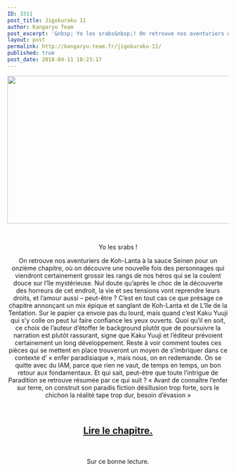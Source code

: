 ```yaml
---
ID: 3311
post_title: Jigokuraku 11
author: Kangaryu Team
post_excerpt: '&nbsp; Yo les srabs&nbsp;! On retrouve nos aventuriers de Koh-Lanta &agrave; la sauce Seinen pour un onzi&egrave;me chapitre, o&ugrave; on d&eacute;couvre une nouvelle fois des personnages qui viendront certainement grossir les rangs de nos h&eacute;ros qui se la coulent douce...'
layout: post
permalink: http://kangaryu-team.fr/jigokuraku-11/
published: true
post_date: 2018-04-11 18:23:17
---
```

<p><a href="http://kangaryu-team.fr/wp-content/uploads/2018/02/bg.jpg"><img class="aligncenter  wp-image-4641" src="http://kangaryu-team.fr/wp-content/uploads/2018/02/bg-300x147.jpg" alt="" width="686" height="336" srcset="https://united-subs.dearclouds.com/wp-content/uploads/2018/04/39af42f284390a17df63cb6bc11d0bc2.jpg 300w, http://kangaryu-team.fr/wp-content/uploads/2018/02/bg-600x294.jpg 600w, http://kangaryu-team.fr/wp-content/uploads/2018/02/bg-180x88.jpg 180w, http://kangaryu-team.fr/wp-content/uploads/2018/02/bg-360x177.jpg 360w, http://kangaryu-team.fr/wp-content/uploads/2018/02/bg.jpg 689w" sizes="(max-width: 686px) 100vw, 686px" /></a></p>
<p>&nbsp;</p>
<p style="text-align: center;">Yo les srabs !</p>
<p style="text-align: center;">On retrouve nos aventuriers de Koh-Lanta à la sauce Seinen pour un onzième chapitre, où on découvre une nouvelle fois des personnages qui viendront certainement grossir les rangs de nos héros qui se la coulent douce sur l&rsquo;île mystérieuse. Nul doute qu&rsquo;après le choc de la découverte des horreurs de cet endroit, la vie et ses tensions vont reprendre leurs droits, et l&rsquo;amour aussi – peut-être ? C&rsquo;est en tout cas ce que présage ce chapitre annonçant un mix épique et sanglant de Koh-Lanta et de L&rsquo;île de la Tentation. Sur le papier ça envoie pas du lourd, mais quand c&rsquo;est Kaku Yuuji qui s&rsquo;y colle on peut lui faire confiance les yeux ouverts. Quoi qu&rsquo;il en soit, ce choix de l&rsquo;auteur d&rsquo;étoffer le background plutôt que de poursuivre la narration est plutôt rassurant, signe que Kaku Yuuji et l&rsquo;éditeur prévoient certainement un long développement. Reste à voir comment toutes ces pièces qui se mettent en place trouveront un moyen de s&rsquo;imbriquer dans ce contexte d&rsquo; « enfer paradisiaque », mais nous, on en redemande. On se quitte avec du IAM, parce que rien ne vaut, de temps en temps, un bon retour aux fondamentaux. Et qui sait, peut-être que toute l&rsquo;intrigue de Paradition se retrouve résumée par ce qui suit ? « Avant de connaître l&rsquo;enfer sur terre, on construit son paradis fiction désillusion trop forte, sors le chichon la réalité tape trop dur, besoin d&rsquo;évasion »</p>
<p>&nbsp;</p>
<p style="text-align: center;">
<h2 style="text-align: center;">
<a href="http://kangaryu-team.fr/reader/read/jigokuraku/fr/2/11/page/1"  rel="noopener">Lire le chapitre.</a></h2>
<p>&nbsp;</p>
<p style="text-align: center;">
<p style="text-align: center;">Sur ce bonne lecture.</p>